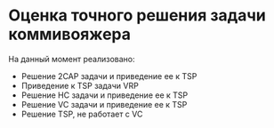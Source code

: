 # Оценка точного решения задачи коммивояжера
На данный момент реализовано:
- Решение 2CAP задачи и приведение ее к TSP
- Приведение к TSP задачи VRP
- Решение HC задачи и приведение ее к TSP
- Решение VC задачи и приведение ее к TSP
- Решение TSP, не работает с VC
